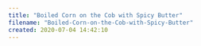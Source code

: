 ```yaml
---
title: "Boiled Corn on the Cob with Spicy Butter"
filename: "Boiled-Corn-on-the-Cob-with-Spicy-Butter"
created: 2020-07-04 14:42:10
---
```

